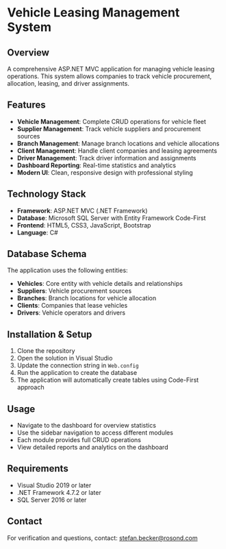 # Vehicle Leasing Management System

## Overview
A comprehensive ASP.NET MVC application for managing vehicle leasing operations. This system allows companies to track vehicle procurement, allocation, leasing, and driver assignments.

## Features
- **Vehicle Management**: Complete CRUD operations for vehicle fleet
- **Supplier Management**: Track vehicle suppliers and procurement sources
- **Branch Management**: Manage branch locations and vehicle allocations
- **Client Management**: Handle client companies and leasing agreements
- **Driver Management**: Track driver information and assignments
- **Dashboard Reporting**: Real-time statistics and analytics
- **Modern UI**: Clean, responsive design with professional styling

## Technology Stack
- **Framework**: ASP.NET MVC (.NET Framework)
- **Database**: Microsoft SQL Server with Entity Framework Code-First
- **Frontend**: HTML5, CSS3, JavaScript, Bootstrap
- **Language**: C#

## Database Schema
The application uses the following entities:
- **Vehicles**: Core entity with vehicle details and relationships
- **Suppliers**: Vehicle procurement sources
- **Branches**: Branch locations for vehicle allocation
- **Clients**: Companies that lease vehicles
- **Drivers**: Vehicle operators and drivers

## Installation & Setup
1. Clone the repository
2. Open the solution in Visual Studio
3. Update the connection string in `Web.config`
4. Run the application to create the database
5. The application will automatically create tables using Code-First approach

## Usage
- Navigate to the dashboard for overview statistics
- Use the sidebar navigation to access different modules
- Each module provides full CRUD operations
- View detailed reports and analytics on the dashboard

## Requirements
- Visual Studio 2019 or later
- .NET Framework 4.7.2 or later
- SQL Server 2016 or later

## Contact
For verification and questions, contact: stefan.becker@rosond.com 